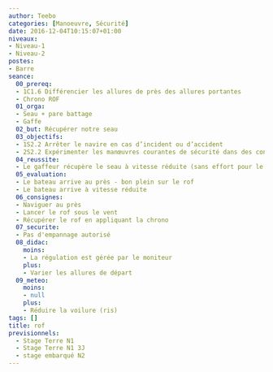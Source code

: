 ```yaml
---
author: Teebo
categories: [Manoeuvre, Sécurité]
date: 2016-12-04T10:15:07+01:00
niveaux:
- Niveau-1
- Niveau-2
postes:
- Barre
seance:
  00_prereq:
  - 1C1.6 Différencier les allures de près des allures portantes
  - Chrono ROF
  01_orga:
  - Seau + pare battage
  - Gaffe
  02_but: Récupérer notre seau
  03_objectifs:
  - 1S2.2 Arrêter le navire en cas d’incident ou d’accident
  - 2S2.2 Expérimenter les manœuvres courantes de sécurité dans des conditions aménagées
  04_reussite:
  - Le gaffeur récupère le seau à vitesse réduite (sans effort pour le tenir)
  05_evaluation:
  - Le bateau arrive au près - bon plein sur le rof
  - Le bateau arrive à vitesse réduite
  06_consignes:
  - Naviguer au près
  - Lancer le rof sous le vent
  - Récupérer le rof en appliquant la chrono
  07_securite:
  - Pas d'empannage autorisé
  08_didac:
    moins:
    - La régulation est gérée par le moniteur
    plus:
    - Varier les allures de départ
  09_meteo:
    moins:
    - null
    plus:
    - Réduire la voilure (ris)
tags: []
title: rof
previsionnels:
  - Stage Terre N1
  - Stage Terre N1 3J
  - stage embarqué N2
---
```

